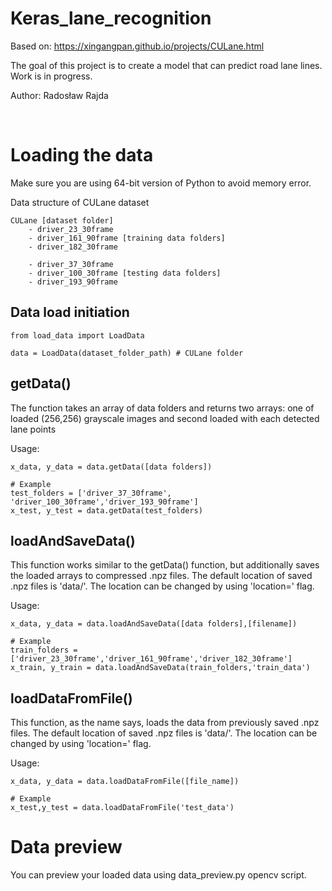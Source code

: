 # Keras_lane_recognition

Based on: https://xingangpan.github.io/projects/CULane.html

The goal of this project is to create a model that can predict road lane lines. Work is in progress.

Author: Radosław Rajda

<br>

# Loading the data

Make sure you are using 64-bit version of Python to avoid memory error.

Data structure of CULane dataset
```
CULane [dataset folder]
    - driver_23_30frame
    - driver_161_90frame [training data folders]
    - driver_182_30frame

    - driver_37_30frame
    - driver_100_30frame [testing data folders]
    - driver_193_90frame
```

## Data load initiation
```
from load_data import LoadData

data = LoadData(dataset_folder_path) # CULane folder
```

## getData()

The function takes an array of data folders and returns two arrays: one of loaded (256,256) grayscale images and second loaded with each detected lane points

Usage:
```
x_data, y_data = data.getData([data folders])

# Example
test_folders = ['driver_37_30frame', 'driver_100_30frame','driver_193_90frame']
x_test, y_test = data.getData(test_folders)
```

## loadAndSaveData()

This function works similar to the getData() function, but additionally saves the loaded arrays to compressed .npz files. The default location of saved .npz files is 'data/'. The location can be changed by using 'location=' flag.

Usage:
```
x_data, y_data = data.loadAndSaveData([data folders],[filename])

# Example
train_folders = ['driver_23_30frame','driver_161_90frame','driver_182_30frame']
x_train, y_train = data.loadAndSaveData(train_folders,'train_data')
```

## loadDataFromFile()

This function, as the name says, loads the data from previously saved .npz files. The default location of saved .npz files is 'data/'. The location can be changed by using 'location=' flag.

Usage:
```
x_data, y_data = data.loadDataFromFile([file_name])

# Example
x_test,y_test = data.loadDataFromFile('test_data')
```

# Data preview
You can preview your loaded data using data_preview.py opencv script.